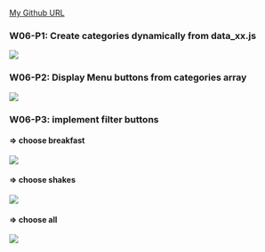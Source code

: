 [My Github URL](https://github.com/Sky00l/1112-js-demo_90.git)

### W06-P1: Create categories dynamically from data_xx.js
 
![](w06-p1.png)

### W06-P2: Display Menu buttons from categories array
 
![](w06-p2.png)

 ### W06-P3: implement filter buttons
 
#### => choose breakfast
 
![](w06-p3-1.png)
 
#### => choose shakes
 
![](w06-p3-2.png)
 
#### => choose all
 
![](w06-p3-3.png)